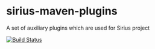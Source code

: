 sirius-maven-plugins
====================

A set of auxiliary plugins which are used for Sirius project

[![Build Status](https://travis-ci.org/mkolisnyk/sirius-maven-plugins.png)](https://travis-ci.org/mkolisnyk/sirius-maven-plugins)

